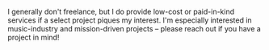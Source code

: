 I generally don't freelance, but I do provide low-cost or paid-in-kind services if a select project piques my interest. I'm especially interested in music-industry and mission-driven projects – please reach out if you have a project in mind!
